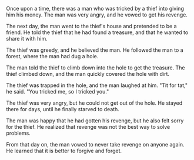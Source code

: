 Once upon a time, there was a man who was tricked by a thief into giving him his money. The man was very angry, and he vowed to get his revenge.

The next day, the man went to the thief's house and pretended to be a friend. He told the thief that he had found a treasure, and that he wanted to share it with him.

The thief was greedy, and he believed the man. He followed the man to a forest, where the man had dug a hole.

The man told the thief to climb down into the hole to get the treasure. The thief climbed down, and the man quickly covered the hole with dirt.

The thief was trapped in the hole, and the man laughed at him. "Tit for tat," he said. "You tricked me, so I tricked you."

The thief was very angry, but he could not get out of the hole. He stayed there for days, until he finally starved to death.

The man was happy that he had gotten his revenge, but he also felt sorry for the thief. He realized that revenge was not the best way to solve problems.

From that day on, the man vowed to never take revenge on anyone again. He learned that it is better to forgive and forget.